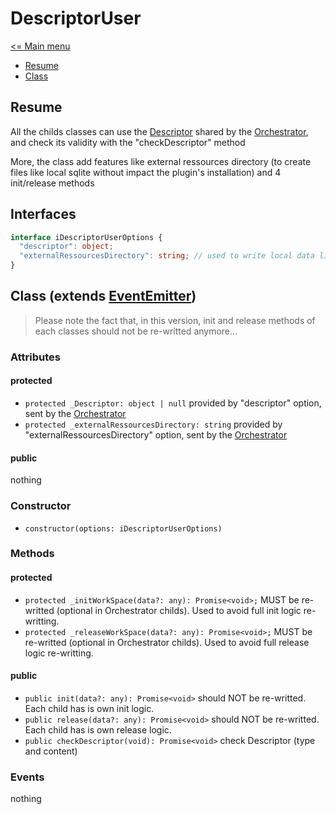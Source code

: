 # DescriptorUser

[<= Main menu](https://github.com/Psychopoulet/node-pluginsmanager-plugin//README.md)

* [Resume](#resume)
* [Class](#class-extends-eventemitter)

## Resume

All the childs classes can use the [Descriptor](./Descriptor.md) shared by the [Orchestrator](./Orchestrator.md), and check its validity with the "checkDescriptor" method

More, the class add features like external ressources directory (to create files like local sqlite without impact the plugin's installation) and 4 init/release methods

## Interfaces

```typescript
interface iDescriptorUserOptions {
  "descriptor": object;
  "externalRessourcesDirectory": string; // used to write local data like sqlite database, json files, pictures, etc...
}
```

## Class (extends [EventEmitter](https://nodejs.org/api/events.html#events_class_eventemitter))

> Please note the fact that, in this version, init and release methods of each classes should not be re-writted anymore...

### Attributes

#### protected

  * ``` protected _Descriptor: object | null ``` provided by "descriptor" option, sent by the [Orchestrator](./Orchestrator.md)
  * ``` protected _externalRessourcesDirectory: string ``` provided by "externalRessourcesDirectory" option, sent by the [Orchestrator](./Orchestrator.md)

#### public

nothing

### Constructor

  * ``` constructor(options: iDescriptorUserOptions) ```

### Methods

#### protected

  * ``` protected _initWorkSpace(data?: any): Promise<void>; ``` MUST be re-writted (optional in Orchestrator childs). Used to avoid full init logic re-writting.
  * ``` protected _releaseWorkSpace(data?: any): Promise<void>; ``` MUST be re-writted (optional in Orchestrator childs). Used to avoid full release logic re-writting.

#### public

  * ``` public init(data?: any): Promise<void> ``` should NOT be re-writted. Each child has is own init logic.
  * ``` public release(data?: any): Promise<void> ``` should NOT be re-writted. Each child has is own release logic.
  * ``` public checkDescriptor(void): Promise<void> ``` check Descriptor (type and content)

### Events

nothing
